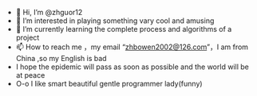 - 👋 Hi, I’m @zhguor12
- 👀 I’m interested in playing something vary cool and amusing
- 🌱 I’m currently learning the complete process and algorithms of a project
- 📫 How to reach me ，my email “zhbowen2002@126.com”，I am from China ,so my English is bad
- I hope the epidemic will pass as soon as possible and the world will be at peace
- O-o I like smart beautiful gentle programmer lady(funny)

<!---
zhguor12/zhguor12 is a ✨ special ✨ repository because its `README.md` (this file) appears on your GitHub profile.
You can click the Preview link to take a look at your changes.
--->
